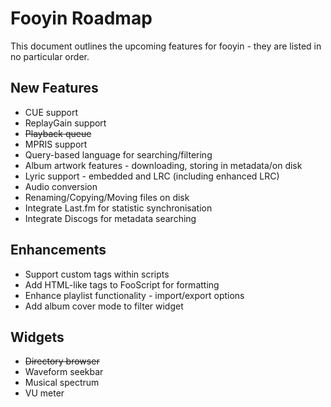 # Fooyin Roadmap

This document outlines the upcoming features for fooyin - they are listed in no particular order.

## New Features

* CUE support
* ReplayGain support
* ~~Playback queue~~
* MPRIS support
* Query-based language for searching/filtering
* Album artwork features - downloading, storing in metadata/on disk
* Lyric support - embedded and LRC (including enhanced LRC)
* Audio conversion
* Renaming/Copying/Moving files on disk
* Integrate Last.fm for statistic synchronisation
* Integrate Discogs for metadata searching

## Enhancements
* Support custom tags within scripts
* Add HTML-like tags to FooScript for formatting
* Enhance playlist functionality - import/export options
* Add album cover mode to filter widget

## Widgets

* ~~Directory browser~~
* Waveform seekbar
* Musical spectrum
* VU meter
